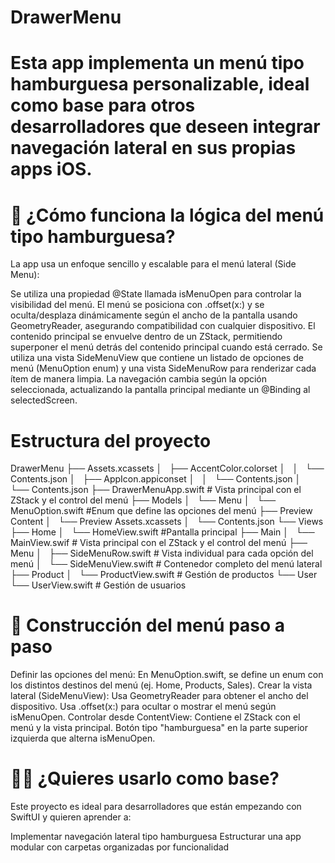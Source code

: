 # DrawerMenu

#  Esta app implementa un menú tipo hamburguesa personalizable, ideal como base para otros desarrolladores que deseen integrar navegación lateral en sus propias apps iOS.

# 🧠 ¿Cómo funciona la lógica del menú tipo hamburguesa?
La app usa un enfoque sencillo y escalable para el menú lateral (Side Menu):

Se utiliza una propiedad @State llamada isMenuOpen para controlar la visibilidad del menú.
El menú se posiciona con .offset(x:) y se oculta/desplaza dinámicamente según el ancho de la pantalla usando GeometryReader, asegurando compatibilidad con cualquier dispositivo.
El contenido principal se envuelve dentro de un ZStack, permitiendo superponer el menú detrás del contenido principal cuando está cerrado.
Se utiliza una vista SideMenuView que contiene un listado de opciones de menú (MenuOption enum) y una vista SideMenuRow para renderizar cada ítem de manera limpia.
La navegación cambia según la opción seleccionada, actualizando la pantalla principal mediante un @Binding al selectedScreen.

# Estructura del proyecto

DrawerMenu
├── Assets.xcassets
│   ├── AccentColor.colorset
│   │   └── Contents.json
│   ├── AppIcon.appiconset
│   │   └── Contents.json
│   └── Contents.json
├── DrawerMenuApp.swift        # Vista principal con el ZStack y el control del menú
├── Models
│   └── Menu
│       └── MenuOption.swift   #Enum que define las opciones del menú
├── Preview Content
│   └── Preview Assets.xcassets
│       └── Contents.json
└── Views
    ├── Home
    │   └── HomeView.swift     #Pantalla principal
    ├── Main
    │   └── MainView.swif      # Vista principal con el ZStack y el control del menú
    ├── Menu
    │   ├── SideMenuRow.swift  # Vista individual para cada opción del menú
    │   └── SideMenuView.swift # Contenedor completo del menú lateral
    ├── Product
    │   └── ProductView.swift  # Gestión de productos
    └── User
        └── UserView.swift     # Gestión de usuarios


# 🧱 Construcción del menú paso a paso
Definir las opciones del menú:
En MenuOption.swift, se define un enum con los distintos destinos del menú (ej. Home, Products, Sales).
Crear la vista lateral (SideMenuView):
Usa GeometryReader para obtener el ancho del dispositivo.
Usa .offset(x:) para ocultar o mostrar el menú según isMenuOpen.
Controlar desde ContentView:
Contiene el ZStack con el menú y la vista principal.
Botón tipo "hamburguesa" en la parte superior izquierda que alterna isMenuOpen.

# 👨‍💻 ¿Quieres usarlo como base?
Este proyecto es ideal para desarrolladores que están empezando con SwiftUI y quieren aprender a:

Implementar navegación lateral tipo hamburguesa
Estructurar una app modular con carpetas organizadas por funcionalidad
